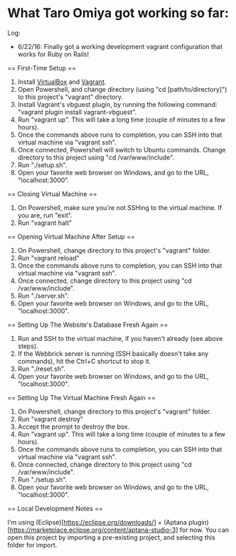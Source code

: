 What Taro Omiya got working so far:
====

Log:

* 6/22/16: Finally got a working development vagrant configuration that works for Ruby on Rails!

== First-Time Setup ==

1. Install [VirtualBox](https://www.virtualbox.org/wiki/Downloads) and [Vagrant](https://www.vagrantup.com/downloads.html).
2. Open Powershell, and change directory (using "cd [path/to/directory]") to this project's "vagrant" directory.
3. Install Vagrant's vbguest plugin, by running the following command: "vagrant plugin install vagrant-vbguest".
4. Run "vagrant up". This will take a long time (couple of minutes to a few hours).
5. Once the commands above runs to completion, you can SSH into that virtual machine via "vagrant ssh".
6. Once connected, Powershell will switch to Ubuntu commands. Change directory to this project using "cd /var/www/include".
7. Run "./setup.sh".
8. Open your favorite web browser on Windows, and go to the URL, "localhost:3000".

== Closing Virtual Machine ==

1. On Powershell, make sure you're not SSHing to the virtual machine.  If you are, run "exit".
2. Run "vagrant halt"

== Opening Virtual Machine After Setup ==

1. On Powershell, change directory to this project's "vagrant" folder.
2. Run "vagrant reload"
5. Once the commands above runs to completion, you can SSH into that virtual machine via "vagrant ssh".
6. Once connected, change directory to this project using "cd /var/www/include".
7. Run "./server.sh".
8. Open your favorite web browser on Windows, and go to the URL, "localhost:3000".

== Setting Up The Website's Database Fresh Again ==

1. Run and SSH to the virtual machine, if you haven't already (see above steps).
2. If the Webbrick server is running (SSH basically doesn't take any commands), hit the Ctrl+C shortcut to stop it.
3. Run "./reset.sh".
8. Open your favorite web browser on Windows, and go to the URL, "localhost:3000".

== Setting Up The Virtual Machine Fresh Again ==

1. On Powershell, change directory to this project's "vagrant" folder.
2. Run "vagrant destroy"
3. Accept the prompt to destroy the box.
4. Run "vagrant up". This will take a long time (couple of minutes to a few hours).
5. Once the commands above runs to completion, you can SSH into that virtual machine via "vagrant ssh".
6. Once connected, change directory to this project using "cd /var/www/include".
7. Run "./setup.sh".
8. Open your favorite web browser on Windows, and go to the URL, "localhost:3000".

== Local Development Notes ==

I'm using (Eclipse)[https://eclipse.org/downloads/] + (Aptana plugin)[https://marketplace.eclipse.org/content/aptana-studio-3] for now.  You can open this project by importing a pre-existing project, and selecting this folder for import.
